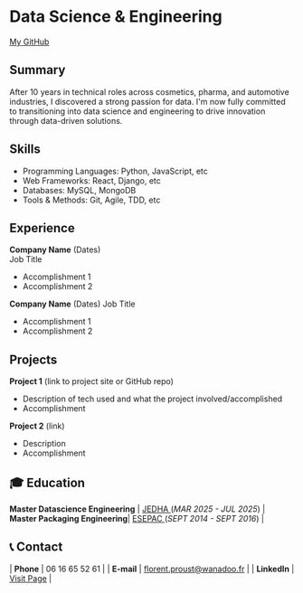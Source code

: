 # Data Science & Engineering
[My GitHub](https://github.com/LyXoR51)

## Summary
After 10 years in technical roles across cosmetics, pharma, and automotive industries, I discovered a strong passion for data. I'm now fully committed to transitioning into data science and engineering to drive innovation through data-driven solutions.

## Skills
- Programming Languages: Python, JavaScript, etc 
- Web Frameworks: React, Django, etc
- Databases: MySQL, MongoDB
- Tools & Methods: Git, Agile, TDD, etc

## Experience
**Company Name** (Dates)   
Job Title
- Accomplishment 1
- Accomplishment 2  

**Company Name** (Dates)
Job Title
- Accomplishment 1
- Accomplishment 2

## Projects
**Project 1** (link to project site or GitHub repo)  
- Description of tech used and what the project involved/accomplished
- Accomplishment 

**Project 2** (link)
- Description 
- Accomplishment


## 🎓 Education

**Master Datascience Engineering** | <a href="https://www.jedha.co/" target="_blank"> JEDHA </a> (_MAR 2025 - JUL 2025_) |	  		
**Master Packaging Engineering**| <a href="https://www.esepac.com/" target="_blank"> ESEPAC </a> (_SEPT 2014 - SEPT 2016_) |	 			        		


## 📞 Contact
 
| **Phone**   | <a> 06 16 65 52 61 </a> |
| **E-mail**   | <a href="mailto:florent.proust@wanadoo.fr">florent.proust@wanadoo.fr</a> | 
| **LinkedIn**   | <a href="https://www.linkedin.com/in/florent-proust-49334a90/" target="_blank">Visit Page</a> |
